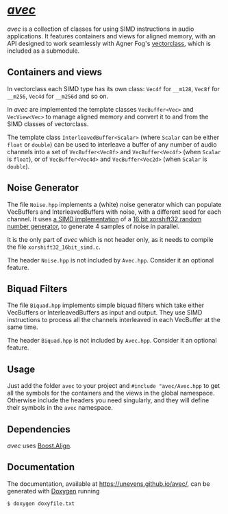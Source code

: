 # [*avec*](https://github.com/unevens/avec)

*avec* is a collection of classes for using SIMD instructions in audio applications. 
It features containers and views for aligned memory, with an API designed to work seamlessly with Agner Fog's [vectorclass](https://github.com/vectorclass/version2), which is included as a submodule.

## Containers and views

In vectorclass each SIMD type has its own class: `Vec4f` for `__m128`, `Vec8f` for `__m256`, `Vec4d` for `__m256d` and so on.

In *avec* are implemented the template classes `VecBuffer<Vec>` and `VecView<Vec>` to manage aligned memory and convert it to and from the SIMD classes of vectorclass.

The template class `InterleavedBuffer<Scalar>` (where `Scalar` can be either `float` or `double`) can be used to interleave a buffer of any number of audio channels into a set of `VecBuffer<Vec8f>` and `VecBuffer<Vec4f>` (when `Scalar` is `float`), or of `VecBuffer<Vec4d>` and `VecBuffer<Vec2d>` (when `Scalar` is `double`). 

## Noise Generator

The file `Noise.hpp` implements a (white) noise generator which can populate VecBuffers and InterleavedBuffers with noise, with a different seed for each channel.
It uses [a SIMD implementation](https://github.com/unevens/xorshift32_16bit_simd) of a [16 bit xorshift32 random number generator](https://b2d-f9r.blogspot.com/2010/08/16-bit-xorshift-rng-now-with-more.html
), to generate 4 samples of noise in parallel. 

It is the only part of *avec* which is not header only, as it needs to compile the file `xorshift32_16bit_simd.c`.

The header `Noise.hpp` is not included by `Avec.hpp`. Consider it an optional feature.

## Biquad Filters

The file `Biquad.hpp` implements simple biquad filters which take either VecBuffers or InterleavedBuffers as input and output. They use SIMD instructions to process all the channels interleaved in each VecBuffer at the same time.

The header `Biquad.hpp` is not included by `Avec.hpp`. Consider it an optional feature.

## Usage

Just add the folder `avec` to your project and `#include "avec/Avec.hpp` to get all the symbols for the containers and the views in the global namespace. Otherwise include the headers you need singularly, and they will define their symbols in the `avec` namespace.

## Dependencies

*avec* uses [Boost.Align](https://www.boost.org/doc/libs/1_71_0/doc/html/align.html). 

## Documentation

The documentation, available at https://unevens.github.io/avec/, can be generated with [Doxygen](http://doxygen.nl/) running

```bash
$ doxygen doxyfile.txt
```
